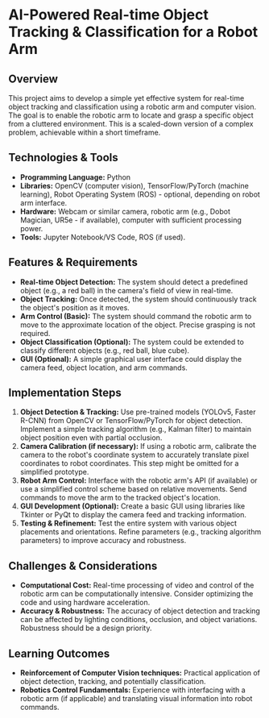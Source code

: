 # AI-Powered Real-time Object Tracking & Classification for a Robot Arm

## Overview
This project aims to develop a simple yet effective system for real-time object tracking and classification using a robotic arm and computer vision. The goal is to enable the robotic arm to locate and grasp a specific object from a cluttered environment.  This is a scaled-down version of a complex problem, achievable within a short timeframe.

## Technologies & Tools
* **Programming Language:** Python
* **Libraries:** OpenCV (computer vision), TensorFlow/PyTorch (machine learning), Robot Operating System (ROS) - optional, depending on robot arm interface.
* **Hardware:**  Webcam or similar camera, robotic arm (e.g., Dobot Magician, UR5e - if available), computer with sufficient processing power.
* **Tools:**  Jupyter Notebook/VS Code, ROS (if used).


## Features & Requirements
- **Real-time Object Detection:**  The system should detect a predefined object (e.g., a red ball) in the camera's field of view in real-time.
- **Object Tracking:** Once detected, the system should continuously track the object's position as it moves.
- **Arm Control (Basic):** The system should command the robotic arm to move to the approximate location of the object.  Precise grasping is not required.
- **Object Classification (Optional):** The system could be extended to classify different objects (e.g., red ball, blue cube).
- **GUI (Optional):**  A simple graphical user interface could display the camera feed, object location, and arm commands.


## Implementation Steps
1. **Object Detection & Tracking:** Use pre-trained models (YOLOv5, Faster R-CNN) from OpenCV or TensorFlow/PyTorch for object detection. Implement a simple tracking algorithm (e.g., Kalman filter) to maintain object position even with partial occlusion.
2. **Camera Calibration (if necessary):**  If using a robotic arm, calibrate the camera to the robot's coordinate system to accurately translate pixel coordinates to robot coordinates.  This step might be omitted for a simplified prototype.
3. **Robot Arm Control:**  Interface with the robotic arm's API (if available) or use a simplified control scheme based on relative movements.  Send commands to move the arm to the tracked object's location.
4. **GUI Development (Optional):**  Create a basic GUI using libraries like Tkinter or PyQt to display the camera feed and tracking information.
5. **Testing & Refinement:** Test the entire system with various object placements and orientations.  Refine parameters (e.g., tracking algorithm parameters) to improve accuracy and robustness.


## Challenges & Considerations
- **Computational Cost:** Real-time processing of video and control of the robotic arm can be computationally intensive.  Consider optimizing the code and using hardware acceleration.
- **Accuracy & Robustness:**  The accuracy of object detection and tracking can be affected by lighting conditions, occlusion, and object variations.  Robustness should be a design priority.


## Learning Outcomes
- **Reinforcement of Computer Vision techniques:**  Practical application of object detection, tracking, and potentially classification.
- **Robotics Control Fundamentals:**  Experience with interfacing with a robotic arm (if applicable) and translating visual information into robot commands.

